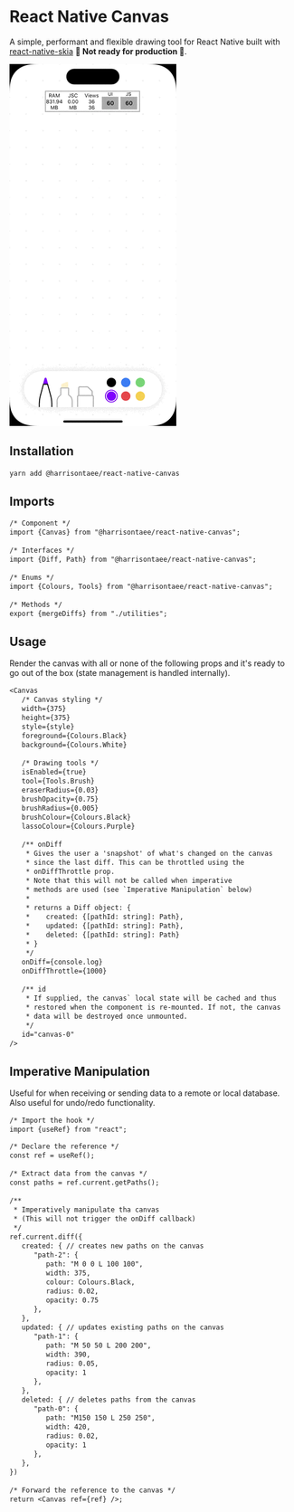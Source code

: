 # React Native Canvas

A simple, performant and flexible drawing tool for React Native built with [react-native-skia](https://github.com/Shopify/react-native-skia) **🚨 Not ready for production 🚨**.

![](demo.gif)

## Installation
```bash
yarn add @harrisontaee/react-native-canvas
```

## Imports
```tsx
/* Component */
import {Canvas} from "@harrisontaee/react-native-canvas";

/* Interfaces */
import {Diff, Path} from "@harrisontaee/react-native-canvas";

/* Enums */
import {Colours, Tools} from "@harrisontaee/react-native-canvas";

/* Methods */
export {mergeDiffs} from "./utilities";
```

## Usage
Render the canvas with all or none of the following props and it's ready to go out of the box (state management is handled internally).
```tsx
<Canvas
   /* Canvas styling */
   width={375}
   height={375}
   style={style}
   foreground={Colours.Black}
   background={Colours.White}
   
   /* Drawing tools */
   isEnabled={true}
   tool={Tools.Brush}
   eraserRadius={0.03}
   brushOpacity={0.75}
   brushRadius={0.005}
   brushColour={Colours.Black}
   lassoColour={Colours.Purple}

   /** onDiff
    * Gives the user a 'snapshot' of what's changed on the canvas
    * since the last diff. This can be throttled using the
    * onDiffThrottle prop.
    * Note that this will not be called when imperative
    * methods are used (see `Imperative Manipulation` below)
    * 
    * returns a Diff object: {
    *    created: {[pathId: string]: Path},
    *    updated: {[pathId: string]: Path},
    *    deleted: {[pathId: string]: Path}
    * }
    */
   onDiff={console.log}
   onDiffThrottle={1000}

   /** id
    * If supplied, the canvas` local state will be cached and thus
    * restored when the component is re-mounted. If not, the canvas
    * data will be destroyed once unmounted.
    */
   id="canvas-0"
/>
```

## Imperative Manipulation
Useful for when receiving or sending data to a remote or local database. Also useful for undo/redo functionality.
```tsx
/* Import the hook */
import {useRef} from "react";
```
```tsx
/* Declare the reference */
const ref = useRef();

/* Extract data from the canvas */
const paths = ref.current.getPaths();

/**
 * Imperatively manipulate tha canvas
 * (This will not trigger the onDiff callback)
 */
ref.current.diff({
   created: { // creates new paths on the canvas
      "path-2": {
         path: "M 0 0 L 100 100",
         width: 375,
         colour: Colours.Black,
         radius: 0.02,
         opacity: 0.75
      },
   },
   updated: { // updates existing paths on the canvas
      "path-1": {
         path: "M 50 50 L 200 200",
         width: 390,
         radius: 0.05,
         opacity: 1
      },
   },
   deleted: { // deletes paths from the canvas
      "path-0": {
         path: "M150 150 L 250 250",
         width: 420,
         radius: 0.02,
         opacity: 1
      },
   },
})

/* Forward the reference to the canvas */
return <Canvas ref={ref} />;
```